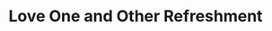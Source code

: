 ---
title: "Love One and Other Refreshment"
url: /densambadu/love-one-and-other-refreshment/
shop: Allgemein
---